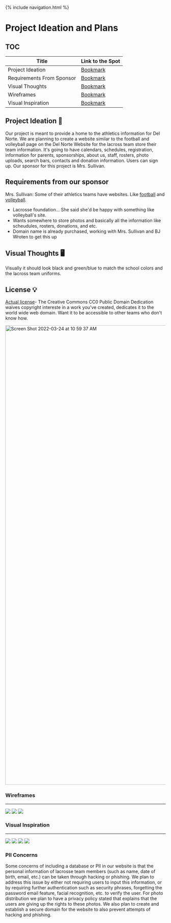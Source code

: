 {% include navigation.html %}

# Project Ideation and Plans 

## TOC

| Title | Link to the Spot |
|--------------------- | ------------------|
| Project Ideation | [Bookmark](https://christinlee367.github.io/womenInSTEMandDavid/visual#project-ideation) |
| Requirements From Sponsor | [Bookmark](https://christinlee367.github.io/womenInSTEMandDavid/visual#requirements-from-our-sponsor) |
| Visual Thoughts | [Bookmark](https://christinlee367.github.io/womenInSTEMandDavid/visual#visual-thoughts) |
| Wireframes | [Bookmark](https://christinlee367.github.io/womenInSTEMandDavid/visual#wireframes) |
| Visual Inspiration | [Bookmark](https://christinlee367.github.io/womenInSTEMandDavid/visual#visual-inspiration) |


## Project Ideation 🚀
Our project is meant to provide a home to the athletics information for Del Norte. We are planning to create a website similar to the football and volleyball page on the Del Norte Website for the lacross team store their team information. It's going to have calendars, schedules, registration, information for parents, sponsorships, about us, staff, rosters, photo uploads, search bars, contacts and donation information. Users can sign up. Our sponsor for this project is Mrs. Sullivan. <br>

## Requirements from our sponsor 
Mrs. Sullivan: Some of their athletics teams have websites. Like [football](https://www.dnfootball.com/) and [volleyball](https://dnhsboysvolleyball.com/). 
- Lacrosse foundation... She said she'd be happy with something like volleyball's site.
- Wants somewhere to store photos and basically all the information like scheudules, rosters, donations, and etc.
- Domain name is already purchased, working with Mrs. Sullivan and BJ Wroten to get this up

## Visual Thoughts 🖥
Visually it should look black and green/blue to match the school colors and the lacross team uniforms.<br>

## License 💡
[Actual license](https://github.com/christinlee367/womenInSTEMandDavid/blob/main/LICENSE)- The Creative Commons CC0 Public Domain Dedication waives copyright intereste in a work you've created, dedicates it to the world wide web domain. Want it to be accessible to other teams who don't know how.

<img width="1440" alt="Screen Shot 2022-03-24 at 10 59 37 AM" src="https://user-images.githubusercontent.com/89219200/159980673-70f1a3d6-f42e-49a1-9402-65ebb8169a0e.png">

### Wireframes
***
![](https://i.postimg.cc/rmR10g18/Screenshot-2022-03-18-113929.png)
![](https://i.postimg.cc/nr8vv72q/Screenshot-2022-03-18-113955.png)
![](https://i.postimg.cc/3wcjxzDS/Screenshot-2022-03-18-114024.png)

### Visual Inspiration
***
![](https://i.postimg.cc/JhnggVLP/Screen-Shot-2022-03-18-at-11-40-56-AM.png)
![](https://i.postimg.cc/bwLW3YKZ/Screen-Shot-2022-03-18-at-11-41-12-AM.png)
![](https://i.postimg.cc/mr5qWXZR/Screen-Shot-2022-03-18-at-11-42-17-AM.png)
![](https://i.postimg.cc/c4ypJbRL/Screen-Shot-2022-03-18-at-11-42-25-AM.png)

### PII Concerns
Some concerns of including a database or PII in our website is that the personal information of lacrosse team members (such as name, date of birth, email, etc.) can be taken through hacking or phishing. We plan to address this issue by either not requiring users to input this information, or by requiring further authentication  such as security phrases, forgetting the password email feature, facial recognition, etc. to verify the user. For photo distribution we plan to have a privacy policy stated that explains that the users are giving up the rights to these photos. We also plan to create and establish a secure domain for the website to also prevent attempts of hacking and phishing. 

